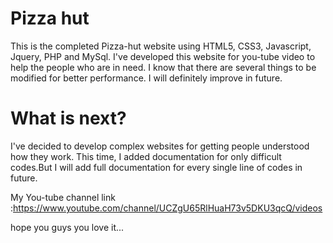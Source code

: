 # Pizza hut
This is the completed Pizza-hut website using HTML5, CSS3, Javascript, Jquery, PHP and MySql.
I've developed this website for you-tube video to help the people who are in need. I know that there are several things to be modified for better performance. I will definitely improve in future.

# What is next?
I've decided to develop complex websites for getting people understood how they work. This time, I added documentation for only difficult codes.But I will add full documentation for every single line of codes in future. 

My You-tube channel link :https://www.youtube.com/channel/UCZgU65RlHuaH73v5DKU3qcQ/videos

hope you guys you love it...
